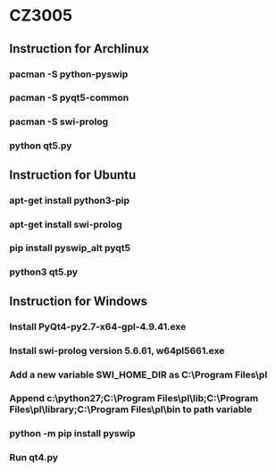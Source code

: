# CZ3005

## Instruction for Archlinux
### pacman -S python-pyswip
### pacman -S pyqt5-common
### pacman -S swi-prolog
### python qt5.py

## Instruction for Ubuntu
### apt-get install python3-pip
### apt-get install swi-prolog
### pip install pyswip_alt pyqt5
### python3 qt5.py

## Instruction for Windows 
### Install PyQt4-py2.7-x64-gpl-4.9.41.exe
### Install swi-prolog version 5.6.61, w64pl5661.exe
### Add a new variable SWI_HOME_DIR as C:\Program Files\pl
### Append c:\python27;C:\Program Files\pl\lib;C:\Program Files\pl\library;C:\Program Files\pl\bin to path variable
### python -m pip install pyswip
### Run qt4.py
